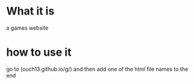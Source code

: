 # What it is
a games website
# how to use it
go to (ouch13.github.io/g/) and then add one of the html file names to the end
